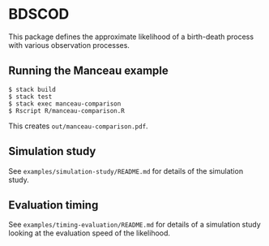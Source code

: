 # BDSCOD

This package defines the approximate likelihood of a birth-death process with
various observation processes.

## Running the Manceau example

```
$ stack build
$ stack test
$ stack exec manceau-comparison
$ Rscript R/manceau-comparison.R
```

This creates `out/manceau-comparison.pdf`.

## Simulation study

See `examples/simulation-study/README.md` for details of the simulation study.

## Evaluation timing

See `examples/timing-evaluation/README.md` for details of a simulation study
looking at the evaluation speed of the likelihood.
